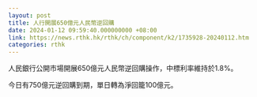 ```yaml
---
layout: post
title: 人行開展650億元人民幣逆回購
date: 2024-01-12 09:59:40.000000000 +08:00
link: https://news.rthk.hk/rthk/ch/component/k2/1735928-20240112.htm
categories: rthk
---
```


人民銀行公開市場開展650億元人民幣逆回購操作，中標利率維持於1.8%。

今日有750億元逆回購到期，單日轉為淨回籠100億元。
